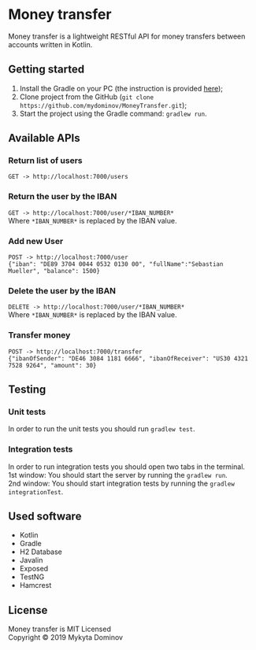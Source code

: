 # Money transfer
Money transfer is a lightweight RESTful API for money transfers between accounts written in Kotlin.

## Getting started
1. Install the Gradle on your PC (the instruction is provided [here](https://gradle.org/install/));
2. Clone project from the GitHub (`git clone https://github.com/mydominov/MoneyTransfer.git`);
3. Start the project using the Gradle command: `gradlew run`.

## Available APIs

### Return list of users
`GET -> http://localhost:7000/users`
### Return the user by the IBAN
`GET -> http://localhost:7000/user/*IBAN_NUMBER*`<br />
Where `*IBAN_NUMBER*` is replaced by the IBAN value.
### Add new User
```
POST -> http://localhost:7000/user
{"iban": "DE89 3704 0044 0532 0130 00", "fullName":"Sebastian Mueller", "balance": 1500}
```
### Delete the user by the IBAN
`DELETE -> http://localhost:7000/user/*IBAN_NUMBER*`<br />
Where `*IBAN_NUMBER*` is replaced by the IBAN value.
### Transfer money
```
POST -> http://localhost:7000/transfer
{"ibanOfSender": "DE46 3084 1181 6666", "ibanOfReceiver": "US30 4321 7528 9264", "amount": 30}
```

## Testing
### Unit tests
In order to run the unit tests you should run `gradlew test`.
### Integration tests
In order to run integration tests you should open two tabs in the terminal.<br />
1st window: You should start the server by running the `gradlew run`.<br />
2nd window: You should start integration tests by running the `gradlew integrationTest`.

## Used software
* Kotlin
* Gradle
* H2 Database
* Javalin
* Exposed
* TestNG
* Hamcrest

## License
Money transfer is MIT Licensed<br />
Copyright © 2019 Mykyta Dominov